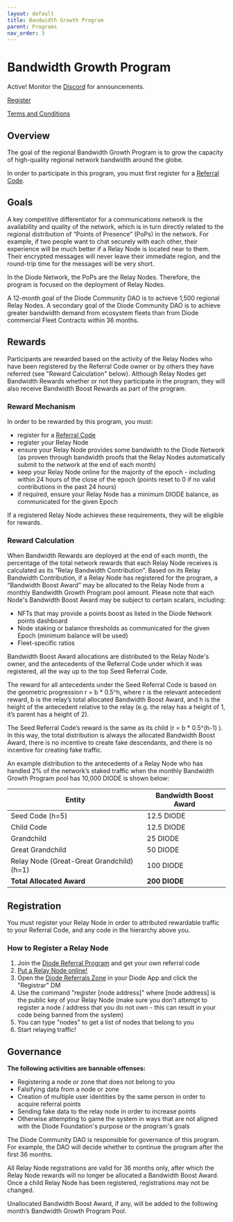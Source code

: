 ```yaml
---
layout: default
title: Bandwidth Growth Program
parent: Programs
nav_order: 3
---
```


# Bandwidth Growth Program

Active!  Monitor the [Discord](https://discord.gg/qdGCAKJdHs) for announcements.

[Register](#registration)

[Terms and Conditions](/docs/programs/terms.html)

## Overview

The goal of the regional Bandwidth Growth Program is to grow the capacity of high-quality regional network bandwidth around the globe.  

In order to participate in this program, you must first register for a [Referral Code](/docs/programs/ambassador_registration_program.html).

## Goals

A key competitive differentiator for a communications network is the availability and quality of the network, which is in turn directly related to the regional distribution of “Points of Presence” (PoPs) in the network. For example, if two people want to chat securely with each other, their experience will be much better if a Relay Node is located near to them.  Their encrypted messages will never leave their immediate region, and the round-trip time for the messages will be very short.

In the Diode Network, the PoPs are the Relay Nodes. Therefore, the program is focused on the deployment of Relay Nodes.

A 12-month goal of the Diode Community DAO is to achieve 1,500 regional Relay Nodes. A secondary goal of the Diode Community DAO is to achieve greater bandwidth demand from ecosystem fleets than from Diode commercial Fleet Contracts within 36 months.

## Rewards

Participants are rewarded based on the activity of the Relay Nodes who have been registered by the Referral Code owner or by others they have referred (see "Reward Calculation" below). Although Relay Nodes get Bandwidth Rewards whether or not they participate in the program, they will also receive Bandwidth Boost Rewards as part of the program.

### Reward Mechanism

In order to be rewarded by this program, you must:

- register for a [Referral Code](/docs/programs/ambassador_registration_program.html)
- register your Relay Node
- ensure your Relay Node provides some bandwidth to the Diode Network (as proven through bandwidth proofs that the Relay Nodes automatically submit to the network at the end of each month)
- keep your Relay Node online for the majority of the epoch - including within 24 hours of the close of the epoch (points reset to 0 if no valid contributions in the past 24 hours)
- if required, ensure your Relay Node has a minimum DIODE balance, as communicated for the given Epoch
  
If a registered Relay Node achieves these requirements, they will be eligible for rewards.

### Reward Calculation

When Bandwidth Rewards are deployed at the end of each month, the percentage of the total network rewards that each Relay Node receives is calculated as its “Relay Bandwidth Contribution”. Based on its Relay Bandwidth Contribution, if a Relay Node has registered for the program, a “Bandwidth Boost Award” may be allocated to the Relay Node from a monthly Bandwidth Growth Program pool amount. Please note that each Node's Bandwidth Boost Award may be subject to certain scalars, including:

- NFTs that may provide a points boost as listed in the Diode Network points dashboard
- Node staking or balance thresholds as communicated for the given Epoch (minimum balance will be used)
- Fleet-specific ratios

Bandwidth Boost Award allocations are distributed to the Relay Node's owner, and the antecedents of the Referral Code under which it was registered, all the way up to the top Seed Referral Code.

The reward for all antecedents under the Seed Referral Code is based on the geometric progression r = b * 0.5^h,  where r is the relevant antecedent reward, b is the relay’s total allocated Bandwidth Boost Award, and h is the height of the antecedent relative to the relay (e.g. the relay has a height of 1, it’s parent has a height of 2).

The Seed Referral Code’s reward is the same as its child (r = b * 0.5^(h-1) ). In this way, the total distribution is always the allocated Bandwidth Boost Award, there is no incentive to create fake descendants, and there is no incentive for creating fake traffic.

An example distribution to the antecedents of a Relay Node who has handled 2% of the network’s staked traffic when the monthly Bandwidth Growth Program pool has 10,000 DIODE is shown below:

| Entity      | Bandwidth Boost Award |
| ----------- | ----------- |
| Seed Code (h=5) | 12.5 DIODE |
| Child Code | 12.5 DIODE |
| Grandchild | 25 DIODE |
| Great Grandchild | 50 DIODE |
| Relay Node (Great-Great Grandchild) (h=1) | 100 DIODE |
| **Total Allocated Award** | **200 DIODE** |

## Registration

You must register your Relay Node in order to attributed rewardable traffic to your Referral Code, and any code in the hierarchy above you.

### How to Register a Relay Node

1. Join the [Diode Referral Program](https://diode.foundation/docs/programs/ambassador_registration_program.html) and get your own referral code
2. [Put a Relay Node online!](https://forum.diode.io/t/lite-node-installation/33)
3. Open the [Diode Referrals Zone](https://diode.io/joinzone/#p0xUHtufRS_tMNd9XRvnxbMmXPtOyRbPrQLnLN4j3VNsDhwSrpRYpwbnhMZ2) in your Diode App and click the "Registrar" DM
5. Use the command "register [node address]" where [node address] is the public key of your Relay Node (make sure you don't attempt to register a node / address that you do not own - this can result in your code being banned from the system)
6. You can type "nodes" to get a list of nodes that belong to you
7. Start relaying traffic!

## Governance

**The following activities are bannable offenses:**

* Registering a node or zone that does not belong to you
* Falsifying data from a node or zone
* Creation of multiple user identities by the same person in order to acquire referral points
* Sending fake data to the relay node in order to increase points
* Otherwise attempting to game the system in ways that are not aligned with the Diode Foundation's purpose or the program's goals

The Diode Community DAO is responsible for governance of this program.  For example, the DAO will decide whether to continue the program after the first 36 months.

All Relay Node registrations are valid for 36 months only, after which the Relay Node rewards will no longer be allocated a Bandwidth Boost Award. Once a child Relay Node has been registered, registrations may not be changed.

Unallocated Bandwidth Boost Award, if any, will be added to the following month’s Bandwidth Growth Program Pool.

  


